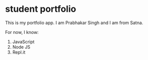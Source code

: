 # student portfolio

This is my portfolio app.
I am Prabhakar Singh and I am from Satna.

For now, I know:
1. JavaScript
1. Node JS
1. Repl.it